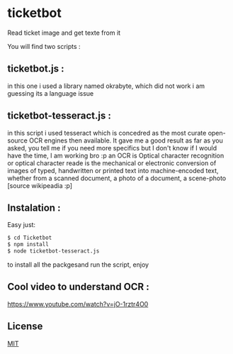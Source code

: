 # ticketbot
Read ticket image and get texte from it

You will find two scripts : 
## ticketbot.js : 
in this one i used a library named okrabyte, which did not work i am guessing its a language issue
## ticketbot-tesseract.js : 
in this script i used tesseract which is concedred as the most curate open-source OCR engines then available.
It gave me a good result as far as you asked, you tell me if you need more specifics but I don't know if I would have the time, I am working bro :p 
an OCR is Optical character recognition or optical character reade is the mechanical or electronic conversion of images of typed, handwritten or printed text into machine-encoded text, whether from a scanned document, a photo of a document, a scene-photo [source wikipeadia :p]
## Instalation : 
Easy just:
```sh
$ cd Ticketbot
$ npm install
$ node ticketbot-tesseract.js
```
to install all the packgesand run the script, enjoy

## Cool video to understand OCR :
https://www.youtube.com/watch?v=jO-1rztr4O0

## License
[MIT](https://choosealicense.com/licenses/mit/)
